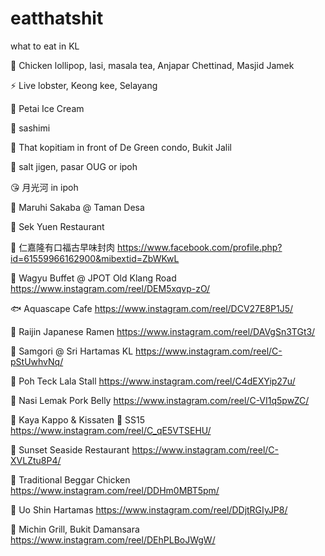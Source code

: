 # eatthatshit
what to eat in KL


🐝 Chicken lollipop, lasi, masala tea, Anjapar Chettinad, Masjid Jamek

⚡ Live lobster, Keong kee, Selayang

🐝 Petai Ice Cream

🐢 sashimi

🦈 That kopitiam in front of De Green condo, Bukit Jalil

🔪 salt jigen, pasar OUG or ipoh

😘 月光河 in ipoh

🍣 Maruhi Sakaba @ Taman Desa

🐖 Sek Yuen Restaurant

🐷 仁嘉隆有口福古早味封肉
https://www.facebook.com/profile.php?id=61559966162900&mibextid=ZbWKwL

🍖 Wagyu Buffet @ JPOT Old Klang Road
https://www.instagram.com/reel/DEM5xqvp-zO/

🐟 Aquascape Cafe
https://www.instagram.com/reel/DCV27E8P1J5/

🍜 Raijin Japanese Ramen
https://www.instagram.com/reel/DAVgSn3TGt3/

🥓 Samgori @ Sri Hartamas KL
https://www.instagram.com/reel/C-pStUwhvNq/

🦪 Poh Teck Lala Stall
https://www.instagram.com/reel/C4dEXYip27u/

🍛 Nasi Lemak Pork Belly
https://www.instagram.com/reel/C-VI1q5pwZC/

🍔 Kaya Kappo & Kissaten 📍 SS15
https://www.instagram.com/reel/C_qE5VTSEHU/

🐠 Sunset Seaside Restaurant
https://www.instagram.com/reel/C-XVLZtu8P4/

🐓 Traditional Beggar Chicken
https://www.instagram.com/reel/DDHm0MBT5pm/

🍣 Uo Shin Hartamas
https://www.instagram.com/reel/DDjtRGIyJP8/

🍖 Michin Grill, Bukit Damansara
https://www.instagram.com/reel/DEhPLBoJWgW/